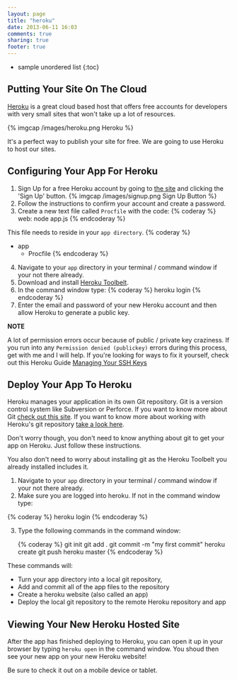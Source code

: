 ```yaml
---
layout: page
title: "heroku"
date: 2013-06-11 16:03
comments: true
sharing: true
footer: true
---
```


* sample unordered list
{:toc}

## Putting Your Site On The Cloud

[Heroku](https://www.heroku.com/) is a great cloud based host that offers free accounts for developers
with very small sites that won't take up a lot of resources.

{% imgcap /images/heroku.png Heroku %}

It's a perfect way to publish your site for free.  We are going to use Heroku to
host our sites.

## Configuring Your App For Heroku

 1. Sign Up for a free Heroku account by going to [the site](https://www.heroku.com/)
  and clicking the  'Sign Up' button. {% imgcap /images/signup.png Sign Up Button %}
 2. Follow the instructions to confirm your account and create a password.
 3. Create a new text file called `Procfile` with the code:
 {% coderay %}
web: node app.js
{% endcoderay %}

This file needs to reside in your `app directory`.
  {% coderay %}
- app
  - Procfile
    {% endcoderay %}

 4. Navigate to your `app` directory in your terminal / command window
 if your not there already.
 5. Download and install [Heroku Toolbelt](https://toolbelt.heroku.com/windows).
 6. In the command window type:
   {% coderay %}
  heroku login
    {% endcoderay %}
 7. Enter the email and password of your new Heroku account and then allow Heroku to
 generate a public key.

 **NOTE**

 A lot of permission errors occur because of public / private key craziness.
 If you run into any `Permission denied (publickey)` errors during this process,
 get with me and I will help.  If you're looking for ways to fix it yourself,
 check out this Heroku Guide [Managing Your SSH Keys](https://devcenter.heroku.com/articles/keys)

## Deploy Your App To Heroku

Heroku manages your application in its own Git repository.  Git is a version control system
like Subversion or Perforce.  If you want to know more about Git
[check out this site](http://git-scm.com/). If you want to know more about working with
Heroku's git repository [take a look here](https://devcenter.heroku.com/articles/git#tracking-your-app-in-git).

Don't worry though, you don't need to know anything about git to get your app on Heroku.
Just follow these instructions.

You also don't need to worry about installing git as the Heroku Toolbelt you already installed
includes it.

 1. Navigate to your `app` directory in your terminal / command window
 if your not there already.
 2. Make sure you are logged into heroku.  If not in the command window type:

   {% coderay %}
  heroku login
    {% endcoderay %}

 3. Type the following commands in the command window:

    {% coderay %}
  git init
  git add .
  git commit -m "my first commit"
  heroku create
  git push heroku master
    {% endcoderay %}

These commands will:

 * Turn your app directory into a local git repository,
 * Add and commit all of the app files to the repository
 * Create a heroku website (also called an app)
 * Deploy the local git repository to the remote Heroku repository and app

## Viewing Your New Heroku Hosted Site

After the app has finished deploying to Heroku, you can open it up
in your browser by typing `heroku open` in the command window.
You shoud then see your new app on your new Heroku website!

Be sure to check it out on a mobile device or tablet.